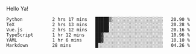 Hello Ya!

<!--START_SECTION:waka-->

```text
Python           2 hrs 17 mins   █████▒░░░░░░░░░░░░░░░░░░░   20.90 %
TeX              2 hrs 13 mins   █████░░░░░░░░░░░░░░░░░░░░   20.28 %
Vue.js           2 hrs 12 mins   █████░░░░░░░░░░░░░░░░░░░░   20.16 %
TypeScript       1 hr 12 mins    ██▓░░░░░░░░░░░░░░░░░░░░░░   10.96 %
YAML             1 hr 6 mins     ██▓░░░░░░░░░░░░░░░░░░░░░░   10.10 %
Markdown         28 mins         █░░░░░░░░░░░░░░░░░░░░░░░░   04.26 %
```

<!--END_SECTION:waka-->
